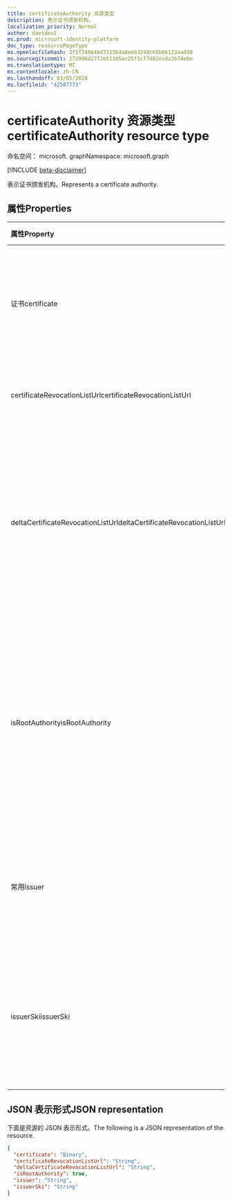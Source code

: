 ```yaml
---
title: certificateAuthority 资源类型
description: 表示证书颁发机构。
localization_priority: Normal
author: davidmu1
ms.prod: microsoft-identity-platform
doc_type: resourcePageType
ms.openlocfilehash: 3f5f34664bd721564a8ee63248c65b66123aad98
ms.sourcegitcommit: 272996d2772b51105ec25f1cf7482ecda3b74ebe
ms.translationtype: MT
ms.contentlocale: zh-CN
ms.lasthandoff: 03/05/2020
ms.locfileid: "42507773"
---
```

# <a name="certificateauthority-resource-type"></a><span data-ttu-id="54571-103">certificateAuthority 资源类型</span><span class="sxs-lookup"><span data-stu-id="54571-103">certificateAuthority resource type</span></span>

<span data-ttu-id="54571-104">命名空间： microsoft. graph</span><span class="sxs-lookup"><span data-stu-id="54571-104">Namespace: microsoft.graph</span></span>

[!INCLUDE [beta-disclaimer](../../includes/beta-disclaimer.md)]

<span data-ttu-id="54571-105">表示证书颁发机构。</span><span class="sxs-lookup"><span data-stu-id="54571-105">Represents a certificate authority.</span></span>

## <a name="properties"></a><span data-ttu-id="54571-106">属性</span><span class="sxs-lookup"><span data-stu-id="54571-106">Properties</span></span>

| <span data-ttu-id="54571-107">属性</span><span class="sxs-lookup"><span data-stu-id="54571-107">Property</span></span>     | <span data-ttu-id="54571-108">类型</span><span class="sxs-lookup"><span data-stu-id="54571-108">Type</span></span>        | <span data-ttu-id="54571-109">说明</span><span class="sxs-lookup"><span data-stu-id="54571-109">Description</span></span> |
|:-------------|:------------|:------------|
|<span data-ttu-id="54571-110">证书</span><span class="sxs-lookup"><span data-stu-id="54571-110">certificate</span></span>|<span data-ttu-id="54571-111">Binary</span><span class="sxs-lookup"><span data-stu-id="54571-111">Binary</span></span>|<span data-ttu-id="54571-112">必填。</span><span class="sxs-lookup"><span data-stu-id="54571-112">Required.</span></span> <span data-ttu-id="54571-113">表示公共证书的 base64 编码字符串。</span><span class="sxs-lookup"><span data-stu-id="54571-113">The base64 encoded string representing the public certificate.</span></span>|
|<span data-ttu-id="54571-114">certificateRevocationListUrl</span><span class="sxs-lookup"><span data-stu-id="54571-114">certificateRevocationListUrl</span></span>|<span data-ttu-id="54571-115">String</span><span class="sxs-lookup"><span data-stu-id="54571-115">String</span></span>|<span data-ttu-id="54571-116">证书吊销列表的 URL。</span><span class="sxs-lookup"><span data-stu-id="54571-116">The URL of the certificate revocation list.</span></span>|
|<span data-ttu-id="54571-117">deltaCertificateRevocationListUrl</span><span class="sxs-lookup"><span data-stu-id="54571-117">deltaCertificateRevocationListUrl</span></span>|<span data-ttu-id="54571-118">String</span><span class="sxs-lookup"><span data-stu-id="54571-118">String</span></span>|<span data-ttu-id="54571-119">该 URL 包含自上次创建完整证书 revocaton 列表以来的所有已吊销证书的列表。</span><span class="sxs-lookup"><span data-stu-id="54571-119">The URL contains the list of all revoked certificates since the last time a full certificate revocaton list was created.</span></span>|
|<span data-ttu-id="54571-120">isRootAuthority</span><span class="sxs-lookup"><span data-stu-id="54571-120">isRootAuthority</span></span>|<span data-ttu-id="54571-121">布尔</span><span class="sxs-lookup"><span data-stu-id="54571-121">Boolean</span></span>|<span data-ttu-id="54571-122">必填。</span><span class="sxs-lookup"><span data-stu-id="54571-122">Required.</span></span> <span data-ttu-id="54571-123">如果受信任的证书是根证书颁发机构，**则为 true** ; 如果受信任的证书是中间颁发机构，则为**false** 。</span><span class="sxs-lookup"><span data-stu-id="54571-123">**true** if the trusted certificate is a root authority, **false** if the trusted certificate is an intermediate authority.</span></span>|
|<span data-ttu-id="54571-124">常用</span><span class="sxs-lookup"><span data-stu-id="54571-124">issuer</span></span>|<span data-ttu-id="54571-125">String</span><span class="sxs-lookup"><span data-stu-id="54571-125">String</span></span>|<span data-ttu-id="54571-126">证书的颁发者，根据**证书**值计算。</span><span class="sxs-lookup"><span data-stu-id="54571-126">The issuer of the certificate, calculated from the **certificate** value.</span></span> <span data-ttu-id="54571-127">只读。</span><span class="sxs-lookup"><span data-stu-id="54571-127">Read-only.</span></span> |
|<span data-ttu-id="54571-128">issuerSki</span><span class="sxs-lookup"><span data-stu-id="54571-128">issuerSki</span></span>|<span data-ttu-id="54571-129">String</span><span class="sxs-lookup"><span data-stu-id="54571-129">String</span></span>|<span data-ttu-id="54571-130">证书的主题密钥标识符，由**证书**值计算得出。</span><span class="sxs-lookup"><span data-stu-id="54571-130">The subject key identifier of the certificate, calculated from the **certificate** value.</span></span> <span data-ttu-id="54571-131">只读。</span><span class="sxs-lookup"><span data-stu-id="54571-131">Read-only.</span></span>|

## <a name="json-representation"></a><span data-ttu-id="54571-132">JSON 表示形式</span><span class="sxs-lookup"><span data-stu-id="54571-132">JSON representation</span></span>

<span data-ttu-id="54571-133">下面是资源的 JSON 表示形式。</span><span class="sxs-lookup"><span data-stu-id="54571-133">The following is a JSON representation of the resource.</span></span>

<!-- {
  "blockType": "resource",
  "optionalProperties": [

  ],
  "@odata.type": "microsoft.graph.certificateAuthority",
  "baseType": null
}-->

```json
{
  "certificate": "Binary",
  "certificateRevocationListUrl": "String",
  "deltaCertificateRevocationListUrl": "String",
  "isRootAuthority": true,
  "issuer": "String",
  "issuerSki": "String"
}
```

<!-- uuid: 16cd6b66-4b1a-43a1-adaf-3a886856ed98
2019-02-04 14:57:30 UTC -->
<!-- {
  "type": "#page.annotation",
  "description": "certificateAuthority resource",
  "keywords": "",
  "section": "documentation",
  "tocPath": ""
}-->